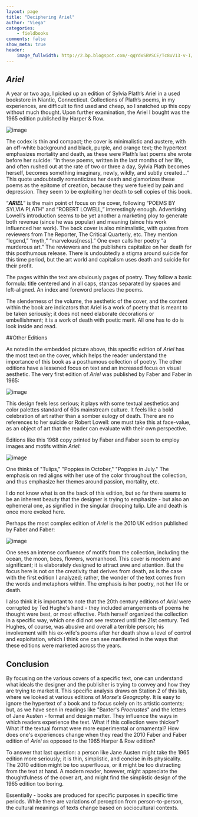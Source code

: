 ```yaml
---
layout: page  
title: "Deciphering Ariel"  
author: "Viega"  
categories:  
    - fieldbooks
comments: false  
show_meta: true
header:
    image_fullwidth: http://2.bp.blogspot.com/-qqYdxSBVSCE/Tc8uV13-v-I/AAAAAAAAAGU/cGRo2UZw4mc/s1600/IMG_0551.jpg
---
```


## *Ariel*
 
A year or two ago, I picked up an edition of Sylvia Plath’s Ariel in a used bookstore in Niantic, Connecticut. Collections of Plath’s poems, in my experiences, are difficult to find used and cheap, so I snatched up this copy without much thought. Upon further examination, the Ariel I bought was the 1965 edition published by Harper & Row. 

![image](https://images-na.ssl-images-amazon.com/images/I/418Z7YRSNWL.jpg)

The codex is thin and compact; the cover is minimalistic and austere, with an off-white background and black, purple, and orange text; the hypertext emphasizes mortality and death, as these were Plath’s last poems she wrote before her suicide: “In these poems, written in the last months of her life, and often rushed out at the rate of two or three a day, Sylvia Plath becomes herself, becomes something imaginary, newly, wildly, and subtly created…” This quote undoubtedly romanticizes her death and glamorizes these poems as the epitome of creation, because they were fueled by pain and depression. They seem to be exploiting her death to sell copies of this book.“***ARIEL***” is the main point of focus on the cover, following “POEMS BY SYLVIA PLATH” and “ROBERT LOWELL,” interestingly enough. Advertising Lowell’s introduction seems to be yet another a marketing ploy to generate both revenue (since he was popular) and meaning (since his work influenced her work). The back cover is also minimalistic, with quotes from reviewers from The Reporter, The Critical Quarterly, etc. They mention “legend,” “myth,” “marvelous[ness].” One even calls her poetry “a murderous art.” The reviewers and the publishers capitalize on her death for this posthumous release. There is undoubtedly a stigma around suicide for this time period, but the art world and capitalism uses death and suicide for their profit. The pages within the text are obviously pages of poetry. They follow a basic formula: title centered and in all caps, stanzas separated by spaces and left-aligned. An index and foreword prefaces the poems. The slenderness of the volume, the aesthetic of the cover, and the content within the book are indicators that Ariel is a work of poetry that is meant to be taken seriously; it does not need elaborate decorations or embellishment; it is a work of death with poetic merit. All one has to do is look inside and read.

##Other Editions

As noted in the embedded picture above, this specific edition of *Ariel* has the most text on the cover, which helps the reader understand the importance of this book as a posthumous collection of poetry. The other editions have a lessened focus on text and an increased focus on visual aesthetic. The very first edition of *Ariel* was published by Faber and Faber in 1965:

![image](http://2.bp.blogspot.com/-T3dWu1WbnSQ/TY8cBWfj2SI/AAAAAAAAB-w/UIhw9Z636xk/s1600/Ariel_Faber_1965_Harper_Uncorrected_Proof%2Bcom.jpg)

This design feels less serious; it plays with some textual aesthetics and color palettes standard of 60s mainstream culture. It feels like a bold celebration of art rather than a somber eulogy of death. There are no references to her suicide or Robert Lowell: one must take this at face-value, as an object of art that the reader can evaluate with their own perspective.

Editions like this 1968 copy printed by Faber and Faber seem to employ images and motifs within *Ariel*:

![image](https://i.pinimg.com/originals/cf/eb/0d/cfeb0df8aba169a9d3ebcde6f9686ee2.jpg)

One thinks of "Tulips," "Poppies in October," "Poppies in July." The emphasis on red aligns with her use of the color throughout the collection, and thus emphasize her themes around passion, mortality, etc.

I do not know what is on the back of this edition, but so far there seems to be an inherent beauty that the designer is trying to emphasize - but also an ephemeral one, as signified in the singular drooping tulip. Life and death is once more evoked here.

Perhaps the most complex edition of *Ariel* is the 2010 UK edition published by Faber and Faber:

![image](https://i.pinimg.com/originals/95/86/3b/95863b95c4d1e6f5489096604f1376d4.jpg)

One sees an intense confluence of motifs from the collection, including the ocean, the moon, bees, flowers, womanhood. This cover is modern and significant; it is elaborately designed to attract awe and attention. But the focus here is not on the creativity that derives from death, as is the case with the first edition I analyzed; rather, the wonder of the text comes from the words and metaphors within. The emphasis is her poetry, not her life or death.

I also think it is important to note that the 20th century editions of *Ariel* were corrupted by Ted Hughe's hand - they included arrangements of poems he thought were best, or most effective. Plath herself organized the collection in a specific way, which one did not see restored until the 21st century. Ted Hughes, of course, was abusive and overall a terrible person; his involvement with his ex-wife's poems after her death show a level of control and exploitation, which I think one can see manifested in the ways that these editions were marketed across the years.

## Conclusion

By focusing on the various covers of a specific text, one can understand what ideals the designer and the publisher is trying to convey and how they are trying to market it. This specific analysis draws on Station 2 of this lab, where we looked at various editions of *Morse's Geography*. It is easy to ignore the hypertext of a book and to focus solely on its artistic contents; but, as we have seen in readings like "Baxter's *Procrustes*" and the letters of Jane Austen - format and design matter. They influence the ways in which readers experience the text. What if this collection were thicker? What if the textual format were more experimental or ornamental? How does one's experiences change when they read the 2010 Faber and Faber edition of *Ariel* as opposed to the 1965 Harper & Row edition?

To answer that last question: a person like Jane Austen might take the 1965 edition more seriously; it is thin, simplistic, and concise in its physicality. The 2010 edition might be too superfluous, or it might be too distracting from the text at hand. A modern reader, however, might appreciate the thoughtfulness of the cover art, and might find the simplistic design of the 1965 edition too boring.

Essentially - books are produced for specific purposes in specific time periods. While there are variations of perception from person-to-person, the cultural meanings of texts change based on sociocultural contexts.
